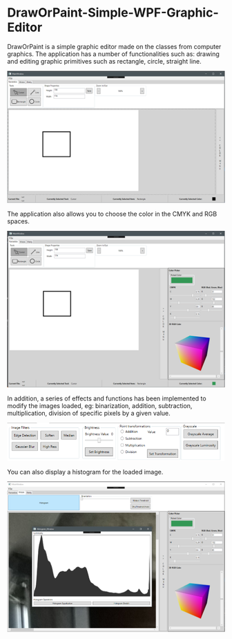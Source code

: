 # DrawOrPaint-Simple-WPF-Graphic-Editor

DrawOrPaint is a simple graphic editor made on the classes from computer graphics. The application has a number of functionalities such as: drawing and editing graphic primitives such as rectangle, circle, straight line.

<p align="center">
  <img src="https://github.com/marcinkozikowski/DrawOrPaint-Simple-WPF-Graphic-Editor/blob/master/DrawOrPaint/images/draw_primitives.PNG" width="750"/>
</p>

The application also allows you to choose the color in the CMYK and RGB spaces.

<p align="center">
  <img src="https://github.com/marcinkozikowski/DrawOrPaint-Simple-WPF-Graphic-Editor/blob/master/DrawOrPaint/images/choose_color_in_cmyk_rgb.PNG" width="750"/>
</p>

In addition, a series of effects and functions has been implemented to modify the images loaded, eg: binarization, addition, subtraction, multiplication, division of specific pixels by a given value.

<p align="center">
  <img src="https://github.com/marcinkozikowski/DrawOrPaint-Simple-WPF-Graphic-Editor/blob/master/DrawOrPaint/images/effects.PNG" width="750"/>
</p>

You can also display a histogram for the loaded image.

<p align="center">
  <img src="https://github.com/marcinkozikowski/DrawOrPaint-Simple-WPF-Graphic-Editor/blob/master/DrawOrPaint/images/show_picture_histogram.PNG" width="750"/>
</p>
